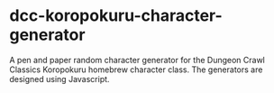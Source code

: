 # dcc-koropokuru-character-generator
A pen and paper random character generator for the Dungeon Crawl Classics Koropokuru homebrew character class.  The generators are designed using Javascript.

